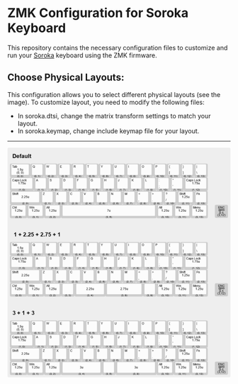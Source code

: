 # ZMK Configuration for Soroka Keyboard
This repository contains the necessary configuration files to customize and run your [Soroka](https://github.com/kapee1/soroka/) keyboard using the ZMK firmware.

## Choose Physical Layouts:

   This configuration allows you to select different physical layouts (see the image). To customize layout, you need to modify the following files:

   - In soroka.dtsi, change the matrix transform settings to match your layout.
   - In soroka.keymap, change include keymap file for your layout.
  

  ------

![Physical Layouts](kle\soroka_matrix.png)
